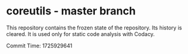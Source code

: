 # coreutils - master branch

This repository contains the frozen state of the repository.
Its history is cleared. It is used only for static code
analysis with Codacy.

Commit Time: 1725929641